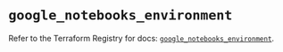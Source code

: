 # `google_notebooks_environment`

Refer to the Terraform Registry for docs: [`google_notebooks_environment`](https://registry.terraform.io/providers/hashicorp/google-beta/5.21.0/docs/resources/google_notebooks_environment).
